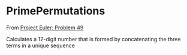 # PrimePermutations

From [Project Euler: Problem 49](https://projecteuler.net/problem=49)

Calculates a 12-digit number that is formed by concatenating the three terms in a unique sequence
